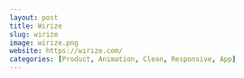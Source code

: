 ```yaml
---
layout: post
title: Wirize
slug: wirize
image: wirize.png
website: https://wirize.com/
categories: [Product, Animation, Clean, Responsive, App]
---
```

